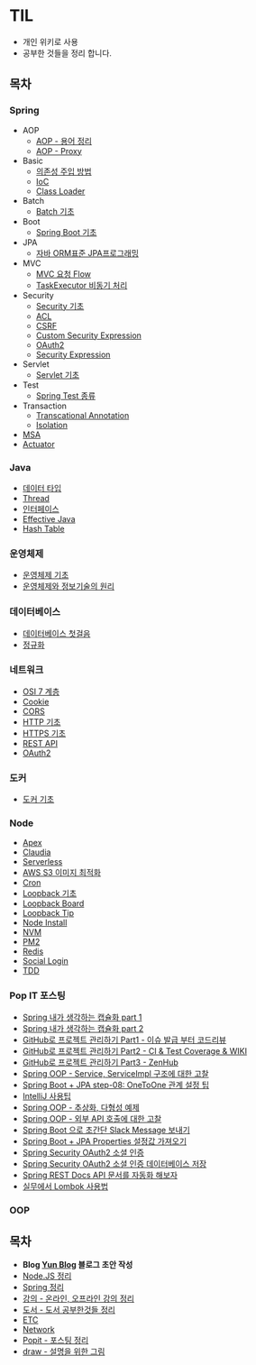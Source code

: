 # TIL
* 개인 위키로 사용
* 공부한 것들을 정리 합니다.

## 목차

### Spring
* AOP
  * [AOP - 용어 정리](https://github.com/cheese10yun/TIL/blob/master/Spring/aop/AOP-basic.md)
  * [AOP - Proxy]()
* Basic
  * [의존성 주입 방법]()
  * [IoC]()
  * [Class Loader]()
* Batch
  * [Batch 기초]()
* Boot
  * [Spring Boot 기초]()
* JPA
  * [자바 ORM표준 JPA프로그래밍]()
* MVC
  * [MVC 요청 Flow]()
  * [TaskExecutor 비동기 처리]()
* Security
  * [Security 기초]()
  * [ACL]()
  * [CSRF]()
  * [Custom Security Expression]()
  * [OAuth2]()
  * [Security Expression]()
* Servlet
  * [Servlet 기초]()
* Test
  * [Spring Test 종류]()
* Transaction
  * [Transcational Annotation]()
  * [Isolation]()
* [MSA]()
* [Actuator]()

### Java
* [데이터 타입]()
* [Thread]()
* [인터페이스]()
* [Effective Java]()
* [Hash Table]()

### 운영체제
* [운영체제 기초]()
* [운영체제와 정보기술의 원리]()

### 데이터베이스
* [데이터베이스 첫걸음]()
* [정규화]()

### 네트워크
* [OSI 7 계층]()
* [Cookie]()
* [CORS]()
* [HTTP 기초]()
* [HTTPS 기초]()
* [REST API]()
* [OAuth2]()

### 도커
* [도커 기초]()

### Node
* [Apex]()
* [Claudia]()
* [Serverless]()
* [AWS S3 이미지 최적화]()
* [Cron]()
* [Loopback 기초]()
* [Loopback Board]()
* [Loopback Tip]()
* [Node Install]()
* [NVM]()
* [PM2]()
* [Redis]()
* [Social Login]()
* [TDD]()

### Pop IT 포스팅
* [Spring 내가 생각하는 캡슐화 part 1]()
* [Spring 내가 생각하는 캡슐화 part 2]()
* [GitHub로 프로젝트 관리하기 Part1 - 이슈 발급 부터 코드리뷰]()
* [GitHub로 프로젝트 관리하기 Part2 - CI & Test Coverage & WIKI]()
* [GitHub로 프로젝트 관리하기 Part3 - ZenHub]()
* [Spring OOP - Service, ServiceImpl 구조에 대한 고찰]()
* [Spring Boot + JPA step-08: OneToOne 관계 설정 팁]()
* [IntelliJ 사용팁]()
* [Spring OOP - 추상화, 다형성 예제]()
* [Spring OOP - 외부 API 호출에 대한 고찰]()
* [Spring Boot 으로 초간단 Slack Message 보내기]()
* [Spring Boot + JPA Properties 설정값 가져오기]()
* [Spring Security OAuth2 소셜 인증]()
* [Spring Security OAuth2 소셜 인증 데이터베이스 저장]()
* [Spring REST Docs API 문서를 자동화 해보자]()
* [실무에서 Lombok 사용법]()

### OOP


## 목차
* **Blog [Yun Blog](https://cheese10yun.github.io/) 블로그 초안 작성**
* [Node.JS 정리](https://github.com/cheese10yun/TIL/tree/master/Node)
* [Spring 정리](https://github.com/cheese10yun/TIL/tree/master/Spring)
* [강의 - 온라인, 오프라인 강의 정리](https://github.com/cheese10yun/TIL/tree/master/%EA%B0%95%EC%9D%98)
* [도서 - 도서 공부한것들 정리](https://github.com/cheese10yun/TIL/tree/master/%EB%8F%84%EC%84%9C)
* [ETC](https://github.com/cheese10yun/TIL/tree/master/ETC)
* [Network](https://github.com/cheese10yun/TIL/tree/master/network)
* [Popit - 포스팅 정리](https://github.com/cheese10yun/TIL/tree/master/Popit)
* [draw - 설명을 위한 그림](https://github.com/cheese10yun/TIL/tree/master/draw)